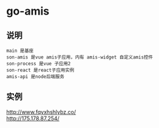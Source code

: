 # go-amis

## 说明
```
main 是基座
son-amis 是vue amis子应用，内有 amis-widget 自定义amis控件
son-process 是vue 子应用2
son-react 是react子应用实例
amis-api 是node后端服务
```

## 实例

http://www.fqyxhshlybz.co/  
http://175.178.87.254/



